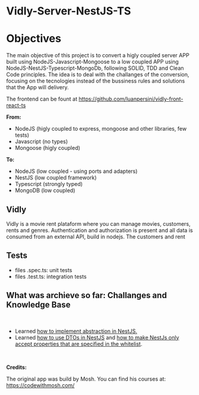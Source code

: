 # Vidly-Server-NestJS-TS

# Objectives

The main objective of this project is to convert a higly coupled server APP built using NodeJS-Javascript-Mongoose to a low coupled APP using NodeJS-NestJS-Typescript-MongoDb, following SOLID, TDD and Clean Code principles. The idea is to deal with the challanges of the conversion, focusing on the tecnologies instead of the bussiness rules and solutions that the App will delivery.

The frontend can be fount at https://github.com/luanpersini/vidly-front-react-ts

**From:**

- NodeJS (higly coupled to express, mongoose and other libraries, few tests)
- Javascript (no types)
- Mongoose (higly coupled)

**To:**
- NodeJS (low coupled - using ports and adapters)
- NestJS (low coupled framework)
- Typescript (strongly typed)
- MongoDB (low coupled)

## Vidly

Vidly is a movie rent plataform where you can manage movies, customers, rents and genres. Authentication and authorization is present and all data is consumed from an external API, build in nodejs. The customers and rent

## Tests

- files .spec.ts: unit tests
- files .test.ts: integration tests

## What was archieve so far: Challanges and Knowledge Base

</br>

- Learned [how to implement abstraction in NestJS.](/docs/knowledge-base/abstraction-in-nestjs.md)
- Learned [how to use DTOs in NestJS](https://docs.nestjs.com/controllers#request-payloads) and [how to make NestJs only accept properties that are specified in the whitelist](https://docs.nestjs.com/techniques/validation#stripping-properties).



</br>

**Credits:**

The original app was build by Mosh. You can find his courses at: https://codewithmosh.com/